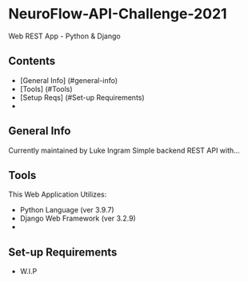 # NeuroFlow-API-Challenge-2021
Web REST App - Python &amp; Django 

## Contents 
* [General Info] (#general-info)
* [Tools] (#Tools)
* [Setup Reqs] (#Set-up Requirements)
* <!--TODO-->

## General Info 
Currently maintained by Luke Ingram 
Simple backend REST API with... <!--TODO-->



## Tools 
This Web Application Utilizes: 
* Python Language (ver 3.9.7)
* Django Web Framework (ver 3.2.9)
* <!--TODO-->


## Set-up Requirements 
* W.I.P <!--TODO-->
